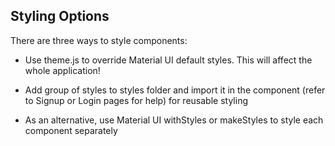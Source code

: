 ## Styling Options

There are three ways to style components:

-   Use theme.js to override Material UI default styles. This will affect the whole application!

-   Add group of styles to styles folder and import it in the component (refer to Signup or Login pages for help) for reusable styling

-   As an alternative, use Material UI withStyles or makeStyles to style each component separately
